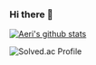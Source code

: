 ### Hi there 👋
[![Aeri's github stats](https://github-readme-stats.vercel.app/api?username=dofl8787&count_private=true}&custom_title=Aeri&bg_color=90,f09819,edde5d,&title_color=ffffff&text_color=ffffff)](https://github.com/anuraghazra/github-readme-stats)

![Solved.ac Profile](http://mazassumnida.wtf/api/generate_badge?boj=dofl8787)

<!--
**dofl8787/dofl8787** is a ✨ _special_ ✨ repository because its `README.md` (this file) appears on your GitHub profile.

Here are some ideas to get you started:

- 🔭 I’m currently working on ...
- 🌱 I’m currently learning ...
- 👯 I’m looking to collaborate on ...
- 🤔 I’m looking for help with ...
- 💬 Ask me about ...
- 📫 How to reach me: ...
- 😄 Pronouns: ...
- ⚡ Fun fact: ...
-->
